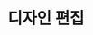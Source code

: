 ---
layout: default
title: 디자인 편집
nav_order: 1
permalink: /docs/assemblies/assemblies/edit_a_desing
parent: 조립품
grand_parent: 조립품
---